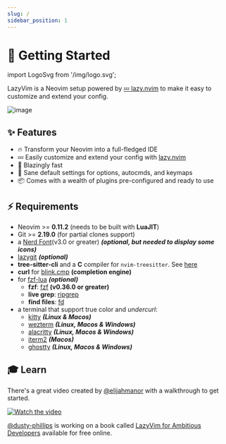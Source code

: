 ```yaml
---
slug: /
sidebar_position: 1
---
```


# 🚀 Getting Started

import LogoSvg from '/img/logo.svg';

<LogoSvg className="logosvg" />

LazyVim is a Neovim setup powered by [💤 lazy.nvim](https://github.com/folke/lazy.nvim)
to make it easy to customize and extend your config.

![image](https://user-images.githubusercontent.com/292349/213447056-92290767-ea16-430c-8727-ce994c93e9cc.png)

## ✨ Features

- 🔥 Transform your Neovim into a full-fledged IDE
- 💤 Easily customize and extend your config with [lazy.nvim](https://github.com/folke/lazy.nvim)
- 🚀 Blazingly fast
- 🧹 Sane default settings for options, autocmds, and keymaps
- 📦 Comes with a wealth of plugins pre-configured and ready to use

## ⚡️ Requirements

- Neovim >= **0.11.2** (needs to be built with **LuaJIT**)
- Git >= **2.19.0** (for partial clones support)
- a [Nerd Font](https://www.nerdfonts.com/)(v3.0 or greater) **_(optional, but needed to display some icons)_**
- [lazygit](https://github.com/jesseduffield/lazygit) **_(optional)_**
- **tree-sitter-cli** and a **C** compiler for `nvim-treesitter`. See [here](https://github.com/nvim-treesitter/nvim-treesitter/tree/main?tab=readme-ov-file#requirements)
- **curl** for [blink.cmp](https://github.com/Saghen/blink.cmp) **(completion engine)**
- for [fzf-lua](https://github.com/ibhagwan/fzf-lua) **_(optional)_**
  - **fzf**: [fzf](https://github.com/junegunn/fzf) **(v0.36.0 or greater)**
  - **live grep**: [ripgrep](https://github.com/BurntSushi/ripgrep)
  - **find files**: [fd](https://github.com/sharkdp/fd)
- a terminal that support true color and _undercurl_:
  - [kitty](https://github.com/kovidgoyal/kitty) **_(Linux & Macos)_**
  - [wezterm](https://github.com/wez/wezterm) **_(Linux, Macos & Windows)_**
  - [alacritty](https://github.com/alacritty/alacritty) **_(Linux, Macos & Windows)_**
  - [iterm2](https://iterm2.com/) **_(Macos)_**
  - [ghostty](https://ghostty.org/) **_(Linux, Macos & Windows)_**

## 🎓 Learn

There's a great video created by [@elijahmanor](https://github.com/elijahmanor)
with a walkthrough to get started.

[![Watch the video](https://img.youtube.com/vi/N93cTbtLCIM/hqdefault.jpg)](https://www.youtube.com/watch?v=N93cTbtLCIM)

[@dusty-phillips](https://github.com/dusty-phillips) is working on a book called
[LazyVim for Ambitious Developers](https://lazyvim-ambitious-devs.phillips.codes)
available for free online.
